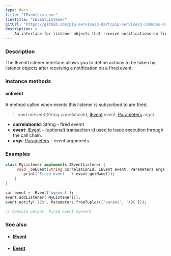```yaml
---
type: docs
title: "IEventListener"
linkTitle: "IEventListener"
gitUrl: "https://github.com/pip-services3-dart/pip-services3-commons-dart"
description: > 
    An interface for listener objects that receive notifications on fired events.
---
```


### Description

The IEventListener interface allows you to define actions to be taken by listener objects after receiving a notification on a fired event.

### Instance methods

#### onEvent
A method called when events this listener is subscribed to are fired.

> void onEvent(String correlationId, [IEvent](../ievent) event, [Parameters](../../run/parameters) args)

- **correlationId**: String - fired evemt
- **event**: [IEvent](../ievent) - (optional) transaction id used to trace execution through the call chain.
- **args**: [Parameters](../../run/parameters) - event arguments.

### Examples

```dart
class MyListener implements IEventListener {
     void _onEvent(String correlationId, IEvent event, Parameters args ) {
        print('Fired event ' + event.getName());
    }
}

var event =  Event('myevent');
event.addListener( MyListener());
event.notify('123', Parameters.fromTuples(['param1', 'ABC']));

// Console output: Fired event myevent

```

### See also
- #### [IEvent](../ievent)
- #### [Event](../event)
